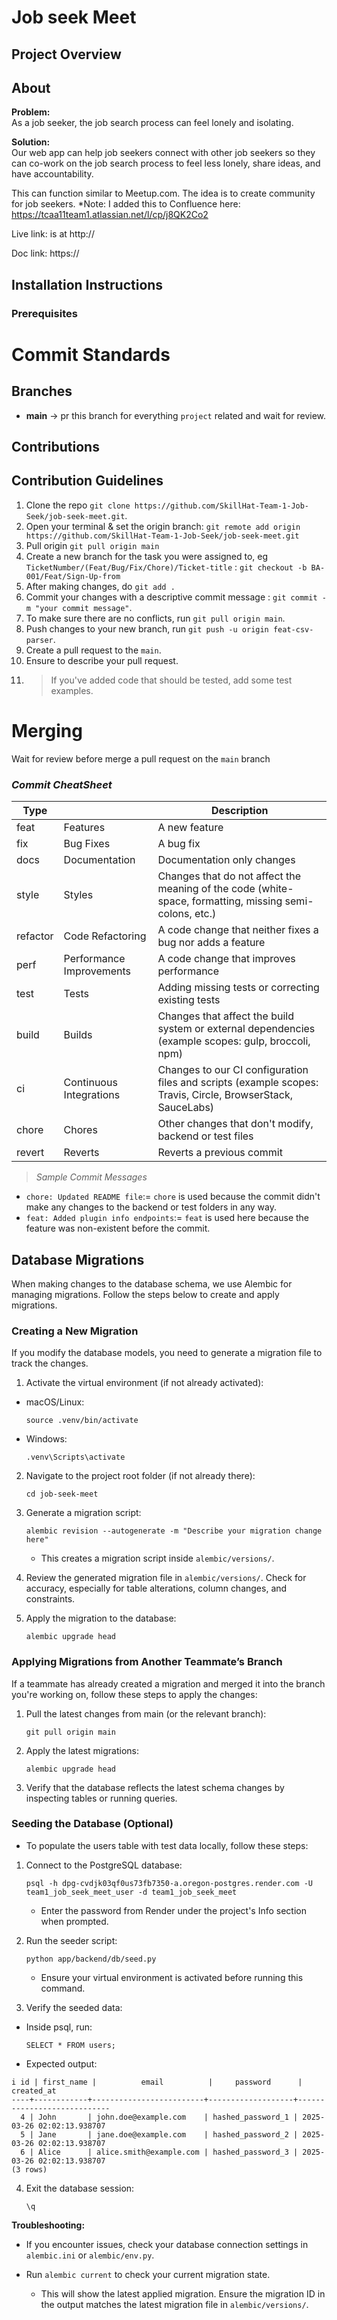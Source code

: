 # Job seek Meet

## Project Overview

## About

**Problem:**  
As a job seeker, the job search process can feel lonely and isolating.

**Solution:**  
Our web app can help job seekers connect with other job seekers so they can co-work on the job search process to feel less lonely, share ideas, and have accountability.

This can function similar to Meetup.com. The idea is to create community for job seekers.
\*Note: I added this to Confluence here: https://tcaa11team1.atlassian.net/l/cp/j8QK2Co2

Live link: is at http://

Doc link: https://

## Installation Instructions

### Prerequisites

# Commit Standards

## Branches

- **main** -> pr this branch for everything `project` related and wait for review.

## Contributions

## Contribution Guidelines

1. Clone the repo `git clone https://github.com/SkillHat-Team-1-Job-Seek/job-seek-meet.git`.
2. Open your terminal & set the origin branch: `git remote add origin https://github.com/SkillHat-Team-1-Job-Seek/job-seek-meet.git`
3. Pull origin `git pull origin main`
4. Create a new branch for the task you were assigned to, eg `TicketNumber/(Feat/Bug/Fix/Chore)/Ticket-title` : `git checkout -b BA-001/Feat/Sign-Up-from`
5. After making changes, do `git add .`
6. Commit your changes with a descriptive commit message : `git commit -m "your commit message"`.
7. To make sure there are no conflicts, run `git pull origin main`.
8. Push changes to your new branch, run `git push -u origin feat-csv-parser`.
9. Create a pull request to the `main`.
10. Ensure to describe your pull request.
11. > If you've added code that should be tested, add some test examples.

# Merging

Wait for review before merge a pull request on the `main` branch

### _Commit CheatSheet_

| Type     |                          | Description                                                                                                 |
| -------- | ------------------------ | ----------------------------------------------------------------------------------------------------------- |
| feat     | Features                 | A new feature                                                                                               |
| fix      | Bug Fixes                | A bug fix                                                                                                   |
| docs     | Documentation            | Documentation only changes                                                                                  |
| style    | Styles                   | Changes that do not affect the meaning of the code (white-space, formatting, missing semi-colons, etc.)     |
| refactor | Code Refactoring         | A code change that neither fixes a bug nor adds a feature                                                   |
| perf     | Performance Improvements | A code change that improves performance                                                                     |
| test     | Tests                    | Adding missing tests or correcting existing tests                                                           |
| build    | Builds                   | Changes that affect the build system or external dependencies (example scopes: gulp, broccoli, npm)         |
| ci       | Continuous Integrations  | Changes to our CI configuration files and scripts (example scopes: Travis, Circle, BrowserStack, SauceLabs) |
| chore    | Chores                   | Other changes that don't modify, backend or test files                                                      |
| revert   | Reverts                  | Reverts a previous commit                                                                                   |

> _Sample Commit Messages_

- `chore: Updated README file`:= `chore` is used because the commit didn't make any changes to the backend or test folders in any way.
- `feat: Added plugin info endpoints`:= `feat` is used here because the feature was non-existent before the commit.

## Database Migrations
When making changes to the database schema, we use Alembic for managing migrations. Follow the steps below to create and apply migrations.

### Creating a New Migration
If you modify the database models, you need to generate a migration file to track the changes.
1. Activate the virtual environment (if not already activated):
- macOS/Linux:

    ```source .venv/bin/activate```

- Windows:

    ```.venv\Scripts\activate```

2. Navigate to the project root folder (if not already there):

    ```cd job-seek-meet```

3. Generate a migration script:

    ```alembic revision --autogenerate -m "Describe your migration change here"```

    - This creates a migration script inside ```alembic/versions/```.

4. Review the generated migration file in ```alembic/versions/```. Check for accuracy, especially for table alterations, column changes, and constraints.


5. Apply the migration to the database:
    
    ```alembic upgrade head```

### Applying Migrations from Another Teammate’s Branch

If a teammate has already created a migration and merged it into the branch you're working on, follow these steps to apply the changes:

1. Pull the latest changes from main (or the relevant branch):

    ```git pull origin main```

2. Apply the latest migrations:

    ```alembic upgrade head```

3. Verify that the database reflects the latest schema changes by inspecting tables or running queries.

### Seeding the Database (Optional)
- To populate the users table with test data locally, follow these steps:

1. Connect to the PostgreSQL database:

    ```psql -h dpg-cvdjk03qf0us73fb7350-a.oregon-postgres.render.com -U team1_job_seek_meet_user -d team1_job_seek_meet```

    - Enter the password from Render under the project's Info section when prompted.

2. Run the seeder script:

    ```python app/backend/db/seed.py```
    - Ensure your virtual environment is activated before running this command.

3. Verify the seeded data:
- Inside psql, run:

    ```SELECT * FROM users;```

- Expected output:
```
i id | first_name |          email          |     password      |         created_at         
----+------------+-------------------------+-------------------+----------------------------
  4 | John       | john.doe@example.com    | hashed_password_1 | 2025-03-26 02:02:13.938707
  5 | Jane       | jane.doe@example.com    | hashed_password_2 | 2025-03-26 02:02:13.938707
  6 | Alice      | alice.smith@example.com | hashed_password_3 | 2025-03-26 02:02:13.938707
(3 rows)
```

4. Exit the database session: 
    
    ```\q```


**Troubleshooting:**

- If you encounter issues, check your database connection settings in ```alembic.ini``` or ```alembic/env.py```.

- Run ```alembic current``` to check your current migration state.
    - This will show the latest applied migration. Ensure the migration ID in the output matches the latest migration file in ```alembic/versions/```.